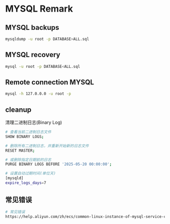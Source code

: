 # MYSQL Remark

## MYSQL backups

```bash
mysqldump -u root -p DATABASE>ALL.sql
```

## MYSQL recovery

```bash
mysql -u root -p DATABASE<ALL.sql
```

## Remote connection MYSQL

```bash
mysql -h 127.0.0.0 -u root -p
```

## cleanup

清理二进制日志(Binary Log)

```bash
# 查看当前二进制日志文件
SHOW BINARY LOGS;

# 删除所有二进制日志，并重新开始新的日志文件
RESET MASTER;

# 或删除指定日期前的日志
PURGE BINARY LOGS BEFORE '2025-05-20 00:00:00';

# 设置自动过期时间(单位天)
[mysqld]
expire_logs_days=7
```

## 常见错误

```bash
# 常见错误
https://help.aliyun.com/zh/ecs/common-linux-instance-of-mysql-service-could-not-start-or-start-exception-handling
```
